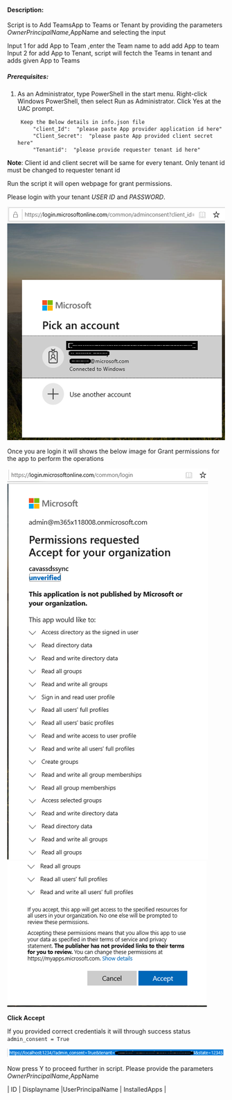 #### Description:

  Script is to Add TeamsApp to Teams or Tenant by providing the parameters $OwnerPrincipalName,$AppName and selecting the input 
  
  Input 1 for add App to Team ,enter the Team name to add add App to team
  Input 2 for add App to Tenant, script will fectch the Teams in tenant and adds given App to Teams

##### Prerequisites:
1. As an Administrator, type PowerShell in the start menu. Right-click Windows PowerShell, then select Run as Administrator.
Click Yes at the UAC prompt.

        Keep the Below details in info.json file
            "client_Id":  "please paste App provider application id here"
            "Client_Secret":  "please paste App provided client secret here"
            "Tenantid":  "please provide requester tenant id here"

**Note**: Client id and client secret will be same for every tenant. Only tenant id must be changed to requester tenant id

Run the script it will open webpage for grant permissions.

Please login with your tenant _USER ID_ and _PASSWORD_.

![Signin](https://github.com/Geetha63/MS-Teams-Scripts/blob/master/Images/Siginin.png)


Once you are login it will shows the below image for Grant permissions for the app to perform the operations

![GrantPermission](https://github.com/Geetha63/MS-Teams-Scripts/blob/master/Images/GrantPermissions.png)
![GrantPermission](https://github.com/Geetha63/MS-Teams-Scripts/blob/master/Images/GrantPermissions2.png)

**Click Accept**

If you provided correct credentials it will through success status `admin_consent = True`

![Admin Consent](https://github.com/Geetha63/MS-Teams-Scripts/blob/master/Images/AdminConsent.png)

Now press Y to proceed further in script.
Please provide the parameters $OwnerPrincipalName,$AppName



| ID | Displayname |UserPrincipalName | InstalledApps |




